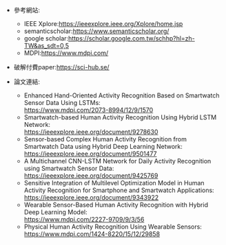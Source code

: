 * 參考網站:  
  * IEEE Xplore:<https://ieeexplore.ieee.org/Xplore/home.jsp>  
  * semanticscholar:<https://www.semanticscholar.org/>  
  * google scholar:<https://scholar.google.com.tw/schhp?hl=zh-TW&as_sdt=0,5>  
  * MDPI:<https://www.mdpi.com/>  

* 破解付費paper:<https://sci-hub.se/>

* 論文連結: 
  * Enhanced Hand-Oriented Activity Recognition Based on Smartwatch Sensor Data Using LSTMs:  
    <https://www.mdpi.com/2073-8994/12/9/1570>   
  * Smartwatch-based Human Activity Recognition Using Hybrid LSTM Network:   
    <https://ieeexplore.ieee.org/document/9278630>  
  * Sensor-based Complex Human Activity Recognition from Smartwatch Data using Hybrid Deep Learning Network:
    <https://ieeexplore.ieee.org/document/9501477>  
  * A Multichannel CNN-LSTM Network for Daily Activity Recognition using Smartwatch Sensor Data:  
    <https://ieeexplore.ieee.org/document/9425769>  
  * Sensitive Integration of Multilevel Optimization Model in Human Activity Recognition for Smartphone and Smartwatch Applications:  
    <https://ieeexplore.ieee.org/document/9343922> 
  *  Wearable Sensor-Based Human Activity Recognition with Hybrid Deep Learning Model:  
    <https://www.mdpi.com/2227-9709/9/3/56>  
  *  Physical Human Activity Recognition Using Wearable Sensors:  
    <https://www.mdpi.com/1424-8220/15/12/29858>  
